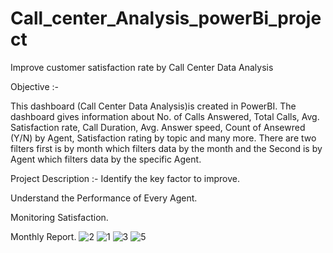 
# Call_center_Analysis_powerBi_project
Improve customer satisfaction rate by Call Center Data Analysis

Objective :-

This dashboard (Call Center Data Analysis)is created in PowerBI. The dashboard gives information about No. of Calls Answered, Total Calls, Avg. Satisfaction rate, Call Duration, Avg. Answer speed, Count of Ansewred (Y/N) by Agent, Satisfaction rating by topic and many more. There are two filters first is by month which filters data by the month and the Second is by Agent which filters data by the specific Agent.

Project Description :-
Identify the key factor to improve.

Understand the Performance of Every Agent.

Monitoring Satisfaction.

Monthly Report.
![2](https://github.com/gitap023/Call_center_Analysis_powerBi_project/assets/129049035/0aa63569-c8bf-419f-8b11-edac80ded689)
![1](https://github.com/gitap023/Call_center_Analysis_powerBi_project/assets/129049035/3af1ff55-2b43-49d9-9b3c-cf9a47f58c80)
![3](https://github.com/gitap023/Call_center_Analysis_powerBi_project/assets/129049035/30065569-0a10-453d-84eb-cab5c24f6630)
![5](https://github.com/gitap023/Call_center_Analysis_powerBi_project/assets/129049035/867aa182-2ad4-43c1-a0d7-3cb40f13d4bc)


